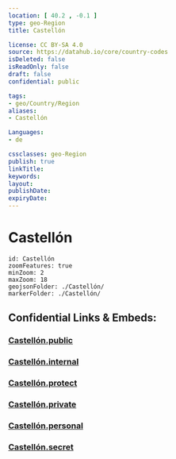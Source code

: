 ```yaml
---
location: [ 40.2 , -0.1 ] 
type: geo-Region
title: Castellón

license: CC BY-SA 4.0
source: https://datahub.io/core/country-codes
isDeleted: false
isReadOnly: false
draft: false
confidential: public

tags:
- geo/Country/Region
aliases:
- Castellón

Languages:
- de

cssclasses: geo-Region
publish: true
linkTitle: 
keywords: 
layout: 
publishDate: 
expiryDate: 
---
```


# Castellón

```leaflet
id: Castellón
zoomFeatures: true 
minZoom: 2 
maxZoom: 18
geojsonFolder: ./Castellón/
markerFolder: ./Castellón/
```


## Confidential Links & Embeds: 

### [Castellón.public](/_public/\Earth\Continent\Europe\Europe~South\Spain\Provinces~Spain\Valencia,Region\counties,ValencianaCastellón.public.md) 

### [Castellón.internal](/_internal/\Earth\Continent\Europe\Europe~South\Spain\Provinces~Spain\Valencia,Region\counties,ValencianaCastellón.internal.md) 

### [Castellón.protect](/_protect/\Earth\Continent\Europe\Europe~South\Spain\Provinces~Spain\Valencia,Region\counties,ValencianaCastellón.protect.md) 

### [Castellón.private](/_private/\Earth\Continent\Europe\Europe~South\Spain\Provinces~Spain\Valencia,Region\counties,ValencianaCastellón.private.md) 

### [Castellón.personal](/_personal/\Earth\Continent\Europe\Europe~South\Spain\Provinces~Spain\Valencia,Region\counties,ValencianaCastellón.personal.md) 

### [Castellón.secret](/_secret/\Earth\Continent\Europe\Europe~South\Spain\Provinces~Spain\Valencia,Region\counties,ValencianaCastellón.secret.md)


